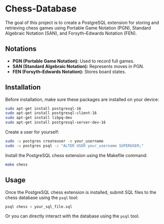 # Chess-Database

The goal of this project is to create a PostgreSQL extension for storing and retrieving chess games using Portable Game Notation (PGN), Standard Algebraic Notation (SAN), and Forsyth–Edwards Notation (FEN).

## Notations
- **PGN (Portable Game Notation):** Used to record full games.
- **SAN (Standard Algebraic Notation):** Represents moves in PGN.
- **FEN (Forsyth–Edwards Notation):** Stores board states.

## Installation
Before installation, make sure these packages are installed on your device:

```bash
sudo apt-get install postgresql-16
sudo apt-get install postgresql-client-16
sudo apt-get install libpq-dev
sudo apt-get install postgresql-server-dev-16
```

Create a user for yourself: 

```bash
sudo -u postgres createuser -e your_username
sudo -u postgres psql -c "ALTER USER your_username SUPERUSER;"
```

Install the PostgreSQL chess extension using the Makefile command:

```bash
make chess
```
## Usage

Once the PostgreSQL chess extension is installed, submit SQL files to the chess database using the `psql` tool:

```bash
psql chess < your_sql_file.sql
```

Or you can directly interact with the database using the `psql` tool.
